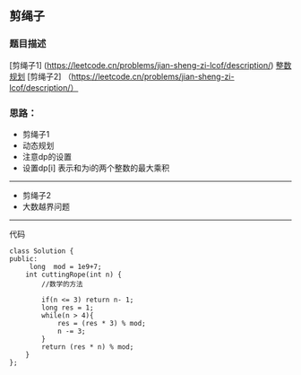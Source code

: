 ## 剪绳子

### 题目描述

[剪绳子1] (https://leetcode.cn/problems/jian-sheng-zi-lcof/description/)
[整数规划](https://leetcode.cn/problems/jian-sheng-zi-lcof/description/)
[剪绳子2] （https://leetcode.cn/problems/jian-sheng-zi-lcof/description/）


### 思路：
 - 剪绳子1
 - 动态规划
 - 注意dp的设置
 - 设置dp[i] 表示和为i的两个整数的最大乘积
---
 - 剪绳子2
 - 大数越界问题

---
代码
```
class Solution {
public:
     long  mod = 1e9+7;
    int cuttingRope(int n) {
        //数学的方法

        if(n <= 3) return n- 1;
        long res = 1;
        while(n > 4){
            res = (res * 3) % mod;
            n -= 3;
        }
        return (res * n) % mod; 
    }
};

```
